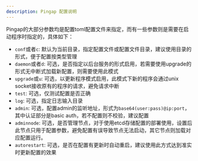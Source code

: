 ```yaml
---
description: Pingap 配置说明
---
```


Pingap的大部分参数均是配置toml配置文件来指定，而有一些参数则是需要在启动程序时指定的，具体如下：

- `conf`或者`c`: 默认为当前目录，指定配置文件或配置文件目录，建议使用目录的形式，便于配置按类型管理
- `daemon`或者`d`: 可选，是否指定以后台服务的形式启用，若需要使用upgrade的形式无中断式加载新配置，则需要使用此模式
- `upgrade`或`u`: 可选，以更新程序模式启用，此模式下新的程序会通过unix socket接收原有的程序的请求，避免请求中断
- `test`: 可选，仅测试配置是否正确
- `log`: 可选，指定日志输入目录
- `admin`: 可选，配置admin的监听地址，形式为`base64(user:pass)@ip:port`，其中认证部分是basic auth，若不配置则不校验，建议配置
- `adminnode`: 可选，是否管理节点，对于使用etcd存储配置的部署使用，设置后此节点只用于配置参数，避免配置有误导致节点无法启动，其它节点则加载对应配置运行。
- `autorestart`: 可选，是否在配置有更新时自动重启，建议使用此方式达到准实时更新配置的效果
